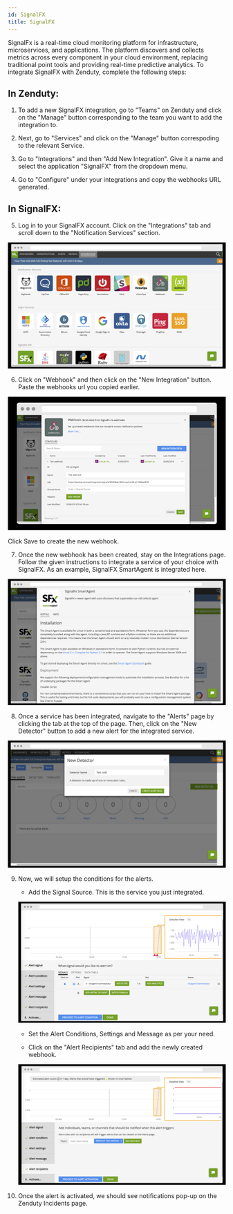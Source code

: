 ```yaml
---
id: SignalFX
title: SignalFX
---
```

SignalFx is a real-time cloud monitoring platform for infrastructure, microservices, and applications. The platform discovers and collects metrics across every component in your cloud environment, replacing traditional point tools and providing real-time predictive analytics. To integrate SignalFX with Zenduty, complete the following steps:

## In Zenduty: 

1. To add a new SignalFX integration, go to "Teams" on Zenduty and click on the "Manage" button corresponding to the team you want to add the integration to.

2. Next, go to "Services" and click on the "Manage" button correspoding to the relevant Service.

3. Go to "Integrations" and then "Add New Integration". Give it a name and select the application "SignalFX" from the dropdown menu.

4. Go to "Configure" under your integrations and copy the webhooks URL generated.

## In SignalFX:

5. Log in to your SignalFX account. Click on the "Integrations" tab and scroll down to the "Notification Services" section.

![](/img/Integrations/SignalFX/1.png)

6. Click on "Webhook" and then click on the "New Integration" button. Paste the webhooks url you copied earlier.

![](/img/Integrations/SignalFX/2.png)

Click Save to create the new webhook.

7. Once the new webhook has been created, stay on the Integrations page. Follow the given instructions to integrate a service of your choice with SignalFX.
As an example, SignalFX SmartAgent is integrated here. 

![](/img/Integrations/SignalFX/3.png)

8. Once a service has been integrated, navigate to the "Alerts" page by clicking the tab at the top of the page. Then, click on the "New Detector" button to add a new alert for the integrated service.

![](/img/Integrations/SignalFX/4.png)

9. Now, we will setup the conditions for the alerts.

	* Add the Signal Source. This is the service you just integrated.

	![](/img/Integrations/SignalFX/5.png)

	* Set the Alert Conditions, Settings and Message as per your need. 

	* Click on the "Alert Recipients" tab and add the newly created webhook.

	![](/img/Integrations/SignalFX/6.png)

10. Once the alert is activated, we should see notifications pop-up on the Zenduty Incidents page.